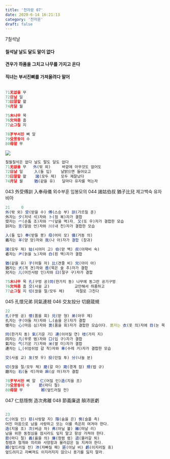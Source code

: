 ```yaml
---
title: '천자문 07'
date: 2020-6-14 16:21:13
category: '천자문'
draft: false
---
```


7칠석날 
#### 칠석날 날도 달도 말이 없다 
#### 견우가 하품을 그치고 나무를 가지고 온다 
#### 직녀는 부서진뼈를 가져올려다 말어

```js

71无없을 무
72日날 일
73曰말할 왈
74月달 월

75木나무 목
76欠하품 흠
77止그칠 지

78歹부서진 뼈 알
79殳몽둥이 수
80毋말 무
```

![](https://i.ibb.co/SsY0kw8/2020-07-01-3-47-08.png)
```js
칠월칠석은 없다 날도 말도 달도 없다
71无없을 무   外(밖 외)     바깥에 아무것도 없어도
72日날 일     入(들 입)    날밝으면 들어오고
73曰말할 왈    諸(모두 제)  모두 제잘났다
74月달 월     猶(같을 유)   달마다 유자를 먹는자
```
043 外受傅訓 入奉母儀  외수부훈 입봉모의
044 諸姑伯叔 猶子比兒  제고백숙 유자비아

```js
21     0
外(밖 외) 受(받을 수) 傅(스승 부) 訓(가르칠 훈)
外자는 夕(저녁 석)자와 卜(점 복)자가 결합
受자는 爫(손톱 조)자와 冖(덮을 멱)자, 又(또 우)자가 결합한 모습
訓자는 言(말씀 언)자와 川(내 천)자가 결합한 모습

入(들 입) 奉(받들 봉) 母(어미 모) 儀(거동 의)
義자는 羊(양 양)자와 我(나 아)자가 결합 (창과)

諸(모두 제) 姑(시어미 고) 伯(맏 백) 叔(아재비 숙)
者자는 耂(늙을 노)자와 白(흰 백)자가 결합

猶(같을 유) 子(아들 자) 比(견줄 비) 兒(아이 아)
猶자는 犬(개 견)자와 酋(묵은 술 추)자가 결합
兒자는 儿(어진사람 인)자와 臼(절구 구)자가 결합
```
```js
75木나무 목 孔(구멍 공)同(한가지 동) 나무에 동그란 공기구멍
76欠하품 흠 交(사귈 교)           교만해서 하품하고
77止그칠 지 切(끊을 절/모두 체)     저절로 그친다
```
045 孔懷兄弟 同氣連枝 
046 交友投分 切磨箴規 

```js
22
孔(구멍 공) 懷(품을 회) 兄(맏 형) 弟(아우 제)
孔자는 子(아들 자)자와 乚(숨을 은)자가 결합
懷자는 心(마음 심)자와 褱(품을 회)자가 결합한 모습이다. 褱자는 衣(옷 의)자에 目(눈 목)자를 결합

同(한가지 동) 氣(기운 기) 連(이어질 연) 枝(가지 지)
同자는 凡(무릇 범)자와 口(입 구)자가 결합
氣자는 气(기운 기)자와 米(쌀 미)자가 결합
連자는 辶(쉬엄쉬엄 갈 착)자와 車(수레 거)자가 결합한 모습

交(사귈 교) 友(벗 우) 投(던질 투) 分(나눌 분)

切(끊을 절/모두 체) 磨(갈 마) 箴(경계 잠) 規(법 규)
磨자는 石(돌 석)자와 麻(삼 마)자가 결합
```
```js
78歹부서진 뼈 알  仁(어질 인)造(지을 조)
79殳몽둥이 수    節(마디 절)
80毋말 무        顚(엎드러질 전)
```
047 仁慈隱惻 造次弗離 048 節義廉退 顛沛匪虧 
```js

23
仁(어질 인) 慈(사랑할 자) 隱(숨을 은) 惻(슬플 측)
어진 마음으로 남을 사랑하고 또는 이를 측은히 여겨야 한다.
造(지을 조) 次(버금 차) 弗(아닐 불) 離(떠날 리)
남을 위한 동정심을 잠시라도 잊지 말고 항상 가져야 한다.
節(마디 절) 義(옳을 의) 廉(청렴 렴) 退(물러갈 퇴)
청렴과 절개와 의리와 사양함과 물러감은 늘 지켜야 한다.
顚(엎드러질 전) 沛(자빠질 패) 匪(아닐 비) 虧(이지러질 휴)
엎드려지고 자빠져도 이지러지지 않으니 용기를 잃지 말라.
```
<!--stackedit_data:
eyJoaXN0b3J5IjpbLTE5MjIyMTYxMiwtMTE4NzQyNjk4NywtOD
czNTQxMTYwLC0zMjY4OTg1NjAsLTUwMDA4NDQxMiwxNDM5MzI1
MTA2LDExNjE1Njg3NzQsLTEzOTA3NzkzNTgsNTcxNzIxNjQ3LC
04NjE2MjQ2NjgsLTc4NDcwMzE4MSw2Nzg3MTE2MDQsLTE3NzM0
MDM3MTIsLTQ0Nzk2NDcwMiwtMTE5NjE3MDczMywtMTE1Nzg3MD
M3NSwtNjc5NjY4NTMsMzc5ODI2MDQsLTE1MDEyNjM1NzIsODk1
MTU4NDU0XX0=
-->